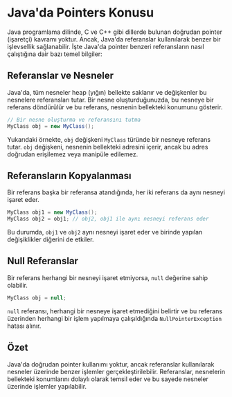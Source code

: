 # Java'da Pointers Konusu

Java programlama dilinde, C ve C++ gibi dillerde bulunan doğrudan pointer (işaretçi) kavramı yoktur. Ancak, Java'da referanslar kullanılarak benzer bir işlevsellik sağlanabilir. İşte Java'da pointer benzeri referansların nasıl çalıştığına dair bazı temel bilgiler:

## Referanslar ve Nesneler

Java'da, tüm nesneler heap (yığın) bellekte saklanır ve değişkenler bu nesnelere referansları tutar. Bir nesne oluşturduğunuzda, bu nesneye bir referans döndürülür ve bu referans, nesnenin bellekteki konumunu gösterir.

```java
// Bir nesne oluşturma ve referansını tutma
MyClass obj = new MyClass();
```

Yukarıdaki örnekte, `obj` değişkeni `MyClass` türünde bir nesneye referans tutar. `obj` değişkeni, nesnenin bellekteki adresini içerir, ancak bu adres doğrudan erişilemez veya manipüle edilemez.

## Referansların Kopyalanması

Bir referans başka bir referansa atandığında, her iki referans da aynı nesneyi işaret eder.

```java
MyClass obj1 = new MyClass();
MyClass obj2 = obj1; // obj2, obj1 ile aynı nesneyi referans eder
```

Bu durumda, `obj1` ve `obj2` aynı nesneyi işaret eder ve birinde yapılan değişiklikler diğerini de etkiler.

## Null Referanslar

Bir referans herhangi bir nesneyi işaret etmiyorsa, `null` değerine sahip olabilir.

```java
MyClass obj = null;
```

`null` referansı, herhangi bir nesneye işaret etmediğini belirtir ve bu referans üzerinden herhangi bir işlem yapılmaya çalışıldığında `NullPointerException` hatası alınır.

## Özet

Java'da doğrudan pointer kullanımı yoktur, ancak referanslar kullanılarak nesneler üzerinde benzer işlemler gerçekleştirilebilir. Referanslar, nesnelerin bellekteki konumlarını dolaylı olarak temsil eder ve bu sayede nesneler üzerinde işlemler yapılabilir.
